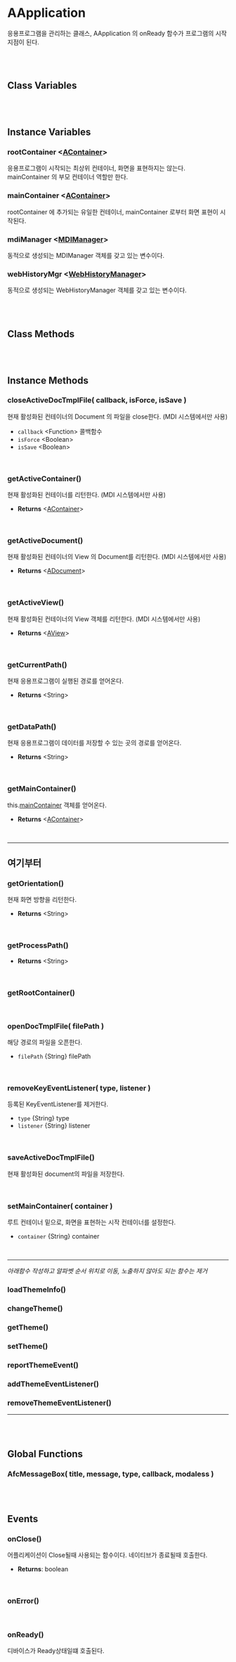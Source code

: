 # AApplication

응용프로그램을 관리하는 클래스, AApplication 의 onReady 함수가 프로그램의 시작 지점이 된다.

<br>
<br>


## Class Variables

<br>
<br>


## Instance Variables

### rootContainer \<[AContainer](#AContainer)>
응용프로그램이 시작되는 최상위 컨테이너, 화면을 표현하지는 않는다. mainContainer 의 부모 컨테이너 역할만 한다.

### mainContainer \<[AContainer](#AContainer)>
rootContainer 에 추가되는 유일한 컨테이너, mainContainer 로부터 화면 표현이 시작된다.


### mdiManager \<[MDIManager](#MDIManager)>

동적으로 생성되는 MDIManager 객체를 갖고 있는 변수이다.
<br>

### webHistoryMgr \<[WebHistoryManager](#WebHistoryManager)>
동적으로 생성되는 WebHistoryManager 객체를 갖고 있는 변수이다.

<br>
<br>

## Class Methods

<br>
<br>

## Instance Methods

### closeActiveDocTmplFile( callback, isForce, isSave )

현재 활성화된 컨테이너의 Document 의 파일을 close한다. (MDI 시스템에서만 사용)

- `callback` \<Function> 콜백함수
- `isForce` \<Boolean> 
- `isSave` \<Boolean> 

<br>

### getActiveContainer()

현재 활성화된 컨테이너를 리턴한다. (MDI 시스템에서만 사용)

- **Returns** \<[AContainer](#AContainer)>

<br>

### getActiveDocument()

현재 활성화된 컨테이너의 View 의 Document를 리턴한다. (MDI 시스템에서만 사용)

- **Returns** \<[ADocument](#ADocument)>

<br>

### getActiveView()

현재 활성화된 컨테이너의 View 객체를 리턴한다. (MDI 시스템에서만 사용)

- **Returns** \<[AView](#AView)>

<br>

### getCurrentPath()

현재 응용프로그램이 실행된 경로를 얻어온다.

- **Returns** \<String>

<br>

### getDataPath()

현재 응용프로그램이 데이터를 저장할 수 있는 곳의 경로를 얻어온다.

- **Returns** \<String>

<br>

### getMainContainer()

this.[mainContainer](#mainContainer) 객체를 얻어온다.

- **Returns** \<[AContainer]()>

<br>


----
여기부터
----


### getOrientation()

현재 화면 방향을 리턴한다.

- **Returns** \<String>
<br/>


### getProcessPath()

- **Returns** \<String>

<br>

### getRootContainer()

<br>

### openDocTmplFile( filePath )

해당 경로의 파일을 오픈한다.

- `filePath` {String} filePath

<br/>

### removeKeyEventListener( type, listener )

등록된 KeyEventListener를 제거한다.

- `type` {String} type
- `listener` {String} listener

<br/>

### saveActiveDocTmplFile()

현재 활성화된 document의 파일을 저장한다.

<br/>

### setMainContainer( container )

루트 컨테이너 밑으로, 화면을 표현하는 시작 컨테이너를 설정한다.

- `container` {String} container

<br/>

----
*아래함수 작성하고 알파벳 순서 위치로 이동, 노출하지 않아도 되는 함수는 제거*
### loadThemeInfo()
### changeTheme()
### getTheme()
### setTheme()
### reportThemeEvent()
### addThemeEventListener()
### removeThemeEventListener()
----


<br>
<br>

## Global Functions
### AfcMessageBox( title, message, type, callback, modaless )

<br>
<br>

## Events

### onClose()

어플리케이션이 Close될때 사용되는 함수이다. 네이티브가 종료될때 호출한다.

- **Returns**: boolean

<br/>

### onError()

<br>

### onReady()

디바이스가 Ready상태일떄 호출된다.

<br/>


